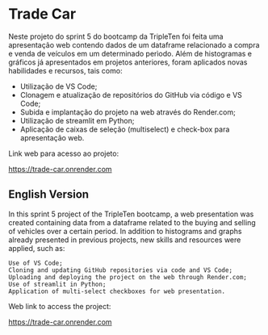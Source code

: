 # Trade Car

Neste projeto do sprint 5 do bootcamp da TripleTen foi feita uma apresentação web contendo dados de um dataframe relacionado a compra e venda de veículos em um determinado perìodo. Além de histogramas e gráficos já apresentados em projetos anteriores, foram aplicados novas habilidades e recursos, tais como:

* Utilização de VS Code;
* Clonagem e atualização de repositórios do GitHub via código e VS Code;
* Subida e implantação do projeto na web através do Render.com;
* Utilização de streamlit em Python;
* Aplicação de caixas de seleção (multiselect) e check-box para apresentação web.

Link web para acesso ao projeto:

https://trade-car.onrender.com

## English Version

In this sprint 5 project of the TripleTen bootcamp, a web presentation was created containing data from a dataframe related to the buying and selling of vehicles over a certain period. In addition to histograms and graphs already presented in previous projects, new skills and resources were applied, such as:

    Use of VS Code;
    Cloning and updating GitHub repositories via code and VS Code;
    Uploading and deploying the project on the web through Render.com;
    Use of streamlit in Python;
    Application of multi-select checkboxes for web presentation.

Web link to access the project:

https://trade-car.onrender.com

